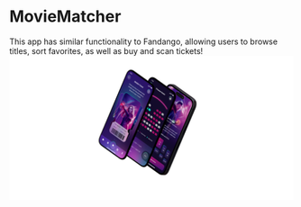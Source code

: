 # MovieMatcher
This app has similar functionality to Fandango, allowing users to browse titles, sort favorites, as well as buy and scan tickets!
![MovieMatcher](MovieMatcher3D.png)

